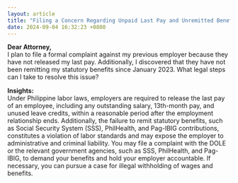 ```yaml
---
layout: article
title: "Filing a Concern Regarding Unpaid Last Pay and Unremitted Benefits"
date: 2024-09-04 16:32:23 +0800
---
```


<p><strong>Dear Attorney,</strong><br>I plan to file a formal complaint against my previous employer because they have not released my last pay. Additionally, I discovered that they have not been remitting my statutory benefits since January 2023. What legal steps can I take to resolve this issue?</p><p><strong>Insights:</strong><br>Under Philippine labor laws, employers are required to release the last pay of an employee, including any outstanding salary, 13th-month pay, and unused leave credits, within a reasonable period after the employment relationship ends. Additionally, the failure to remit statutory benefits, such as Social Security System (SSS), PhilHealth, and Pag-IBIG contributions, constitutes a violation of labor standards and may expose the employer to administrative and criminal liability. You may file a complaint with the DOLE or the relevant government agencies, such as SSS, PhilHealth, and Pag-IBIG, to demand your benefits and hold your employer accountable. If necessary, you can pursue a case for illegal withholding of wages and benefits.</p>